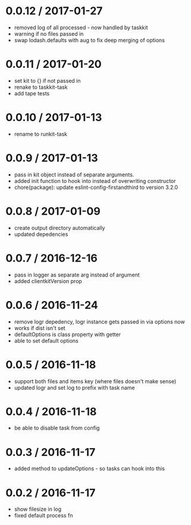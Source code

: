
0.0.12 / 2017-01-27
==================

  * removed log of all processed - now handled by taskkit
  * warning if no files passed in
  * swap lodash.defaults with aug to fix deep merging of options

0.0.11 / 2017-01-20
==================

  * set kit to {} if not passed in
  * renake to taskkit-task
  * add tape tests

0.0.10 / 2017-01-13
==================

  * rename to runkit-task

0.0.9 / 2017-01-13
==================

  * pass in kit object instead of separate arguments.
  * added init function to hook into instead of overwriting constructor
  * chore(package): update eslint-config-firstandthird to version 3.2.0

0.0.8 / 2017-01-09
==================

  * create output directory automatically
  * updated depedencies

0.0.7 / 2016-12-16
==================

  * pass in logger as separate arg instead of argument
  * added clientkitVersion prop

0.0.6 / 2016-11-24
==================

  * remove logr depedency, logr instance gets passed in via options now
  * works if dist isn't set
  * defaultOptions is class property with getter
  * able to set default options

0.0.5 / 2016-11-18
==================

  * support both files and items key (where files doesn't make sense)
  * updated logr and set log to prefix with task name

0.0.4 / 2016-11-18
==================

  * be able to disable task from config

0.0.3 / 2016-11-17
==================

  * added method to updateOptions - so tasks can hook into this

0.0.2 / 2016-11-17
==================

  * show filesize in log
  * fixed default process fn
